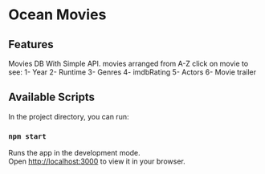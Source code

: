 # Ocean Movies

## Features

Movies DB With Simple API.
movies arranged from A-Z
click on movie to see:
1- Year
2- Runtime
3- Genres
4- imdbRating
5- Actors
6- Movie trailer

## Available Scripts

In the project directory, you can run:

### `npm start`

Runs the app in the development mode.\
Open [http://localhost:3000](http://localhost:3000) to view it in your browser.

